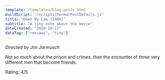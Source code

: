 ```yaml
---
template: /templates/blog-posts.html
buildScript: "/scripts/formatPostDetails.js"
title: "Down By Law (1986)"
subtitle: "A tiny note about the movie"
dateCreated: "2020-10-17"
dataTag: ["reviews", "tiny"]
---
```


_Directed by Jim Jarmusch_

Not so much about the prison and crimes, than the encounter of three very different men that become friends.

Rating: 4/5

